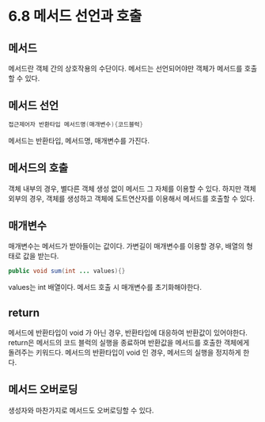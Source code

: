 # 6.8 메서드 선언과 호출
## 메서드
메서드란 객체 간의 상호작용의 수단이다. 메서드는 선언되어야만 객체가 메서드를 호출할 수 있다.
## 메서드 선언
~~~java
접근제어자 반환타입 메서드명(매개변수){코드블럭}
~~~
메서드는 반환타입, 메서드명, 매개변수를 가진다.

## 메서드의 호출
객체 내부의 경우, 별다른 객체 생성 없이 메서드 그 자체를 이용할 수 있다.
하지만 객체 외부의 경우, 객체를 생성하고 객체에 도트연산자를 이용해서 메서드를 호출할 수 있다.

## 매개변수
매개변수는 메서드가 받아들이는 값이다. 가변길이 매개변수를 이용할 경우, 배열의 형태로 값을 받는다.
~~~java
public void sum(int ... values){}
~~~
values는 int 배열이다. 메서드 호출 시 매개변수를 초기화해야한다.

## return
메서드에 반환타입이 void 가 아닌 경우, 반환타입에 대응하여 반환값이 있어야한다.
return은 메서드의 코드 블럭의 실행을 종료하며 반환값을 메서드를 호출한 객체에게 돌려주는 키워드다.
메서드의 반환타입이 void 인 경우, 메서드의 실행을 정지하게 한다.
## 메서드 오버로딩
생성자와 마찬가지로 메서드도 오버로딩할 수 있다. 